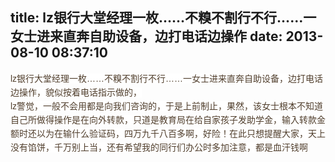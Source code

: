 title: lz银行大堂经理一枚……不糗不割行不行……一女士进来直奔自助设备，边打电话边操作
date: 2013-08-10 08:37:10
---

<span style="color:#503E2C;font-family:Oxygen, Arial, 'Hiragino Sans GB', 'Microsoft YaHei', STHeiti, 'WenQuanYi Micro Hei', SimSun, sans-serif;font-size:14px;line-height:22px;background-color:#FFFFFF;">lz银行大堂经理一枚……不糗不割行不行……一女士进来直奔自助设备，边打电话边操作，貌似按着电话指示做的，</span><br />
<span style="color:#503E2C;font-family:Oxygen, Arial, 'Hiragino Sans GB', 'Microsoft YaHei', STHeiti, 'WenQuanYi Micro Hei', SimSun, sans-serif;font-size:14px;line-height:22px;background-color:#FFFFFF;">lz警觉，一般不会用都是向我们咨询的，于是上前制止，果然，该女士根本不知道自己所做得操作是在向外转款，只道是教育局在给自家孩子发助学金，输入转款金额时还以为在输什么验证码，四万九千八百多啊，好险！在此只想提醒大家，天上没有馅饼，千万别上当，还有希望我的同行们办公时多加注意，都是血汗钱啊</span>